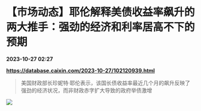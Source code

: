 # 【市场动态】耶伦解释美债收益率飙升的两大推手：强劲的经济和利率居高不下的预期

**2023-10-27 02:27**

**https://database.caixin.com/2023-10-27/102120939.html**

> 美国财政部长珍妮特·耶伦表示，该国长债收益率最近几个月的飙升反映了强劲的经济状况，而非财政赤字扩大导致的政府举债激增

  

[![](https://img.caixin.com/2023-10-25/169819280817615_840_560.jpg)](https://img.caixin.com//2023-10-25/169819280817615_480_320.jpg)